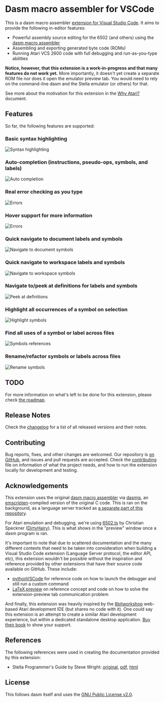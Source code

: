 # Dasm macro assembler for VSCode

This is a dasm macro assembler [extension for Visual Studio Code](https://marketplace.visualstudio.com/items?itemName=zehfernando.vscode-dasm). It aims to provide the following in-editor features:

* Powerful assembly source editing for the 6502 (and others) using the [dasm macro assembler](http://dasm-dillon.sourceforge.net/)
* Assembling and exporting generated byte code (ROMs)
* Running Atari VCS 2600 code with full debugging and run-as-you-type abilities

**Notice, however, that this extension is a work-in-progress and that many features do not work yet.** More importantly, it doesn't yet create a separate ROM file nor does it open the emulator preview tab. You would need to rely on the command-line dasm and the Stella emulator (or others) for that.

See more about the motivation for this extension in the [Why Atari?](/client/WHY.md) document.

## Features

So far, the following features are supported:

### Basic syntax highlighting

![Syntax highlighting](/client/images/syntax-highlight.png)

### Auto-completion (instructions, pseudo-ops, symbols, and labels)

![Auto completion](/client/images/autocompletion.png)

### Real error checking as you type

![Errors](/client/images/errors-symbols.png)

### Hover support for more information

![Errors](/client/images/hover.png)

### Quick navigate to document labels and symbols

![Navigate to document symbols](/client/images/symbols-navigate.png)

### Quick navigate to workspace labels and symbols

![Navigate to workspace symbols](/client/images/symbols-navigate-workspace.png)

### Navigate to/peek at definitions for labels and symbols

![Peek at definitions](/client/images/peek.png)

### Highlight all occurrences of a symbol on selection

![Highlight symbols](/client/images/symbols-highlight-all.png)

### Find all uses of a symbol or label across files

![Symbols references](/client/images/symbols-references.png)

### Rename/refactor symbols or labels across files

![Rename symbols](/client/images/symbols-rename.png)

## TODO

For more information on what's left to be done for this extension, please check [the roadmap](/client/ROADMAP.md).

## Release Notes

Check the [changelog](/client/CHANGELOG.md) for a list of all released versions and their notes.

## Contributing

Bug reports, fixes, and other changes are welcomed. Our repository is [on GitHub](https://github.com/zeh/vscode-dasm), and issues and pull requests are accepted. Check the [contributing](/client/CONTRIBUTING.md) file on information of what the project needs, and how to run the extension locally for development and testing.

## Acknowledgements

This extension uses the original [dasm macro assembler](http://dasm-dillon.sourceforge.net/) via [dasmjs](https://github.com/zeh/dasmjs), an [emscripten](https://github.com/kripken/emscripten)-compiled version of the original C code. This is ran on the background, as a language server tracked as [a separate part of this repository](/server/README.md).

For Atari emulation and debugging, we're using [6502.ts](https://github.com/6502ts/6502.ts) by Christian Speckner ([DirtyHairy](https://github.com/DirtyHairy)). This is what shows in the "preview" window once a dasm program is ran.

It's important to note that due to scattered documentation and the many different contexts that need to be taken into consideration when building a Visual Studio Code extension (Language Server protocol, the editor API, etc), this extension wouldn't be possible without the inspiration and reference provided by other extensions that have their source code available on GitHub. These include:

* [pythonVSCode](https://github.com/DonJayamanne/pythonVSCode) for reference code on how to launch the debugger and still run a custom command
* [LaTeX preview](https://github.com/ajshort/vscode-latex-preview) on reference concept and code on how to solve the extension-preview tab communication problem

And finally, this extension was heavily inspired by the [8bitworkshop](http://8bitworkshop.com/?platform=vcs&file=examples%2Fhello) web-based Atari development IDE (but shares no code with it). One could say this extension is an attempt to create a similar Atari development experience, but within a dedicated standalone desktop application. [Buy their book](https://www.amazon.com/gp/product/1541021304/ref=as_li_qf_sp_asin_il_tl?ie=UTF8&tag=pzp-20&camp=1789&creative=9325&linkCode=as2&creativeASIN=B01N4DSRIZ&linkId=04d39e274c06e6c93b93d20a9a977111) to show your support.

## References

The following references were used in creating the documentation provided by this extension:

* Stella Programmer's Guide by Steve Wright: [original](http://www.alienbill.com/2600/101/docs/stella.html), [pdf](http://atarihq.com/danb/files/stella.pdf), [html](http://www.alienbill.com/2600/101/docs/stella.html)

## License

This follows dasm itself and uses the [GNU Public License v2.0](https://www.gnu.org/licenses/old-licenses/gpl-2.0.en.html).
